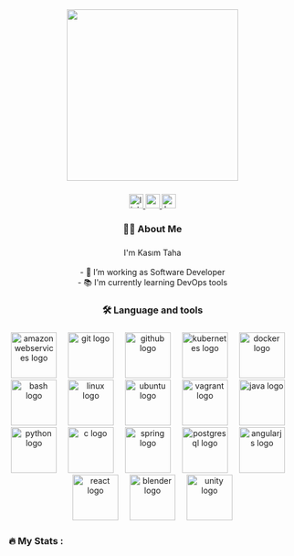 <div align="center">
  <img height="300" src="https://p.vitalmtb.com/photos/users/323/videos/26422/original.png?VersionId=CRwIjHrhpelofy5uhTQNWRaL1FDow6VB"  />
</div>

###

<div align="center">
  <a href="www.linkedin.com/in/tahaky" target="_blank">
    <img src="https://img.shields.io/static/v1?message=LinkedIn&logo=linkedin&label=&color=0077B5&logoColor=white&labelColor=&style=for-the-badge" height="25" alt="linkedin logo"  />
  </a>
  <a href="medium.com/@tahaky" target="_blank">
    <img src="https://img.shields.io/static/v1?message=Medium&logo=medium&label=&color=12100E&logoColor=white&labelColor=&style=for-the-badge" height="25" alt="medium logo"  />
  </a>
  <a href="https://www.hackerrank.com/profile/tahakaya408" target="_blank">
    <img src="https://img.shields.io/static/v1?message=HackerRank&logo=hackerrank&label=&color=2EC866&logoColor=white&labelColor=&style=for-the-badge" height="25" alt="hackerrank logo"  />
  </a>
</div>

###


###

<h3 align="center">👩‍💻  About Me</h3>

###

<p align="center">I'm Kasım Taha<br><br>- 🔭 I’m working as Software Developer<br>- 📚 I'm currently learning DevOps tools</p>

###

<h3 align="center">🛠 Language and tools</h3>

###

<div align="center">
  <img src="https://upload.wikimedia.org/wikipedia/commons/9/93/Amazon_Web_Services_Logo.svg" height="80" alt="amazonwebservices logo"  />
  <img width="12" />
  <img src="https://cdn.jsdelivr.net/gh/devicons/devicon/icons/git/git-original.svg" height="80" alt="git logo"  />
  <img width="12" />
  <img src="https://cdn.jsdelivr.net/gh/devicons/devicon/icons/github/github-original.svg" height="80" alt="github logo"  />
  <img width="12" />
  <img src="https://cdn.jsdelivr.net/gh/devicons/devicon/icons/kubernetes/kubernetes-plain.svg" height="80" alt="kubernetes logo"  />
  <img width="12" />
  <img src="https://cdn.jsdelivr.net/gh/devicons/devicon/icons/docker/docker-plain-wordmark.svg" height="80" alt="docker logo"  />
  <img width="12" />
  <img src="https://cdn.jsdelivr.net/gh/devicons/devicon/icons/bash/bash-original.svg" height="80" alt="bash logo"  />
  <img width="12" />
  <img src="https://cdn.jsdelivr.net/gh/devicons/devicon/icons/linux/linux-original.svg" height="80" alt="linux logo"  />
  <img width="12" />
  <img src="https://cdn.jsdelivr.net/gh/devicons/devicon/icons/ubuntu/ubuntu-plain.svg" height="80" alt="ubuntu logo"  />
  <img width="12" />
  <img src="https://cdn.jsdelivr.net/gh/devicons/devicon/icons/vagrant/vagrant-original.svg" height="80" alt="vagrant logo"  />
  <img width="12" />
  <img src="https://cdn.jsdelivr.net/gh/devicons/devicon/icons/java/java-original.svg" height="80" alt="java logo"  />
  <img width="12" />
  <img src="https://cdn.jsdelivr.net/gh/devicons/devicon/icons/python/python-original.svg" height="80" alt="python logo"  />
  <img width="12" />
  <img src="https://cdn.jsdelivr.net/gh/devicons/devicon/icons/c/c-original.svg" height="80" alt="c logo"  />
  <img width="12" />
  <img src="https://cdn.jsdelivr.net/gh/devicons/devicon/icons/spring/spring-original.svg" height="80" alt="spring logo"  />
  <img width="12" />
  <img src="https://cdn.jsdelivr.net/gh/devicons/devicon/icons/postgresql/postgresql-original.svg" height="80" alt="postgresql logo"  />
  <img width="12" />
  <img src="https://cdn.jsdelivr.net/gh/devicons/devicon/icons/angularjs/angularjs-original.svg" height="80" alt="angularjs logo"  />
  <img width="12" />
  <img src="https://cdn.jsdelivr.net/gh/devicons/devicon/icons/react/react-original.svg" height="80" alt="react logo"  />
  <img width="12" />
  <img src="https://cdn.jsdelivr.net/gh/devicons/devicon/icons/blender/blender-original.svg" height="80" alt="blender logo"  />
  <img width="12" />
  <img src="https://cdn.jsdelivr.net/gh/devicons/devicon/icons/unity/unity-original.svg" height="80" alt="unity logo"  />
</div>

###

<h3 align="left">🔥   My Stats :</h3>

###

